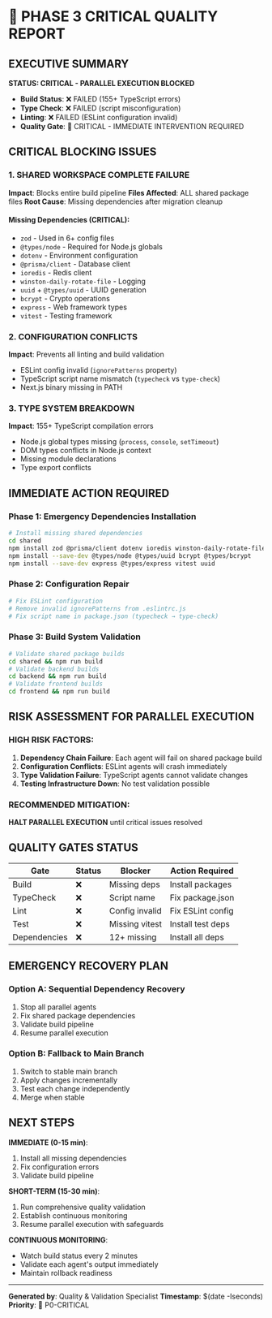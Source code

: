 # 🚨 PHASE 3 CRITICAL QUALITY REPORT

## EXECUTIVE SUMMARY

**STATUS: CRITICAL - PARALLEL EXECUTION BLOCKED**

- **Build Status**: ❌ FAILED (155+ TypeScript errors)
- **Type Check**: ❌ FAILED (script misconfiguration)
- **Linting**: ❌ FAILED (ESLint configuration invalid)
- **Quality Gate**: 🔴 CRITICAL - IMMEDIATE INTERVENTION REQUIRED

## CRITICAL BLOCKING ISSUES

### 1. SHARED WORKSPACE COMPLETE FAILURE

**Impact**: Blocks entire build pipeline
**Files Affected**: ALL shared package files
**Root Cause**: Missing dependencies after migration cleanup

#### Missing Dependencies (CRITICAL):

- `zod` - Used in 6+ config files
- `@types/node` - Required for Node.js globals
- `dotenv` - Environment configuration
- `@prisma/client` - Database client
- `ioredis` - Redis client
- `winston-daily-rotate-file` - Logging
- `uuid` + `@types/uuid` - UUID generation
- `bcrypt` - Crypto operations
- `express` - Web framework types
- `vitest` - Testing framework

### 2. CONFIGURATION CONFLICTS

**Impact**: Prevents all linting and build validation

- ESLint config invalid (`ignorePatterns` property)
- TypeScript script name mismatch (`typecheck` vs `type-check`)
- Next.js binary missing in PATH

### 3. TYPE SYSTEM BREAKDOWN

**Impact**: 155+ TypeScript compilation errors

- Node.js global types missing (`process`, `console`, `setTimeout`)
- DOM types conflicts in Node.js context
- Missing module declarations
- Type export conflicts

## IMMEDIATE ACTION REQUIRED

### Phase 1: Emergency Dependencies Installation

```bash
# Install missing shared dependencies
cd shared
npm install zod @prisma/client dotenv ioredis winston-daily-rotate-file
npm install --save-dev @types/node @types/uuid bcrypt @types/bcrypt
npm install --save-dev express @types/express vitest uuid
```

### Phase 2: Configuration Repair

```bash
# Fix ESLint configuration
# Remove invalid ignorePatterns from .eslintrc.js
# Fix script name in package.json (typecheck → type-check)
```

### Phase 3: Build System Validation

```bash
# Validate shared package builds
cd shared && npm run build
# Validate backend builds
cd backend && npm run build
# Validate frontend builds
cd frontend && npm run build
```

## RISK ASSESSMENT FOR PARALLEL EXECUTION

### HIGH RISK FACTORS:

1. **Dependency Chain Failure**: Each agent will fail on shared package build
2. **Configuration Conflicts**: ESLint agents will crash immediately
3. **Type Validation Failure**: TypeScript agents cannot validate changes
4. **Testing Infrastructure Down**: No test validation possible

### RECOMMENDED MITIGATION:

**HALT PARALLEL EXECUTION** until critical issues resolved

## QUALITY GATES STATUS

| Gate         | Status | Blocker        | Action Required   |
| ------------ | ------ | -------------- | ----------------- |
| Build        | ❌     | Missing deps   | Install packages  |
| TypeCheck    | ❌     | Script name    | Fix package.json  |
| Lint         | ❌     | Config invalid | Fix ESLint config |
| Test         | ❌     | Missing vitest | Install test deps |
| Dependencies | ❌     | 12+ missing    | Install all deps  |

## EMERGENCY RECOVERY PLAN

### Option A: Sequential Dependency Recovery

1. Stop all parallel agents
2. Fix shared package dependencies
3. Validate build pipeline
4. Resume parallel execution

### Option B: Fallback to Main Branch

1. Switch to stable main branch
2. Apply changes incrementally
3. Test each change independently
4. Merge when stable

## NEXT STEPS

**IMMEDIATE (0-15 min)**:

1. Install all missing dependencies
2. Fix configuration errors
3. Validate build pipeline

**SHORT-TERM (15-30 min)**:

1. Run comprehensive quality validation
2. Establish continuous monitoring
3. Resume parallel execution with safeguards

**CONTINUOUS MONITORING**:

- Watch build status every 2 minutes
- Validate each agent's output immediately
- Maintain rollback readiness

---

**Generated by**: Quality & Validation Specialist
**Timestamp**: $(date -Iseconds)
**Priority**: 🚨 P0-CRITICAL
